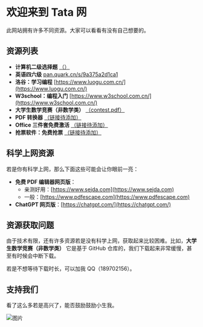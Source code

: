 # 欢迎来到 Tata 网

此网站拥有许多不同资源。大家可以看看有没有自己想要的。

## 资源列表

- **计算机二级选择题** [（）](https://github.com/comegohellokitty/hellotata/blob/732bda0a1d0abbe9ff614acdeb197ae944e6edec/%E8%AE%A1%E7%AE%97%E6%9C%BA%E4%BA%8C%E7%BA%A7WPS%20office%E9%80%89%E6%8B%A9%E9%A2%98(1).pptx)
- **英语四六级** [pan.quark.cn/s/9a375a2d1ca1](https://pan.quark.cn/s/9a375a2d1ca1)
- **洛谷：学习编程** [https://www.luogu.com.cn/](https://www.luogu.com.cn/)
- **W3school：编程入门** [https://www.w3school.com.cn/](https://www.w3school.com.cn/)
- **大学生数学竞赛（非数学类）** [（contest.pdf）]()
- **PDF 转换器** [（链接待添加）]()
- **Office 三件套免费激活** [（链接待添加）]()
- **抢票软件：免费抢票** [（链接待添加）]()

## 科学上网资源

若是你有科学上网，那么下面这些可能会让你眼前一亮：

- **免费 PDF 编辑器网页版**：
  - 亲测好用：[https://www.sejda.com](https://www.sejda.com)
  - 一般：[https://www.pdfescape.com](https://www.pdfescape.com)
- **ChatGPT 网页版**：[https://chatgpt.com/](https://chatgpt.com/)

## 资源获取问题

由于技术有限，还有许多资源若是没有科学上网，获取起来比较困难。比如，**大学生数学竞赛（非数学类）** 它是基于 GitHub 仓库的，我们下载起来非常缓慢，甚至有时候会中断下载。

若是不想等待下载时长，可以加我 QQ（189702156）。

## 支持我们

看了这么多若是高兴了，能否鼓励鼓励小生我。

![图片](链接待添加)
